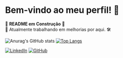 # Bem-vindo ao meu perfil! 👋

🚧 **README em Construção** 🚧  
🔧 Atualmente trabalhando em melhorias por aqui. 🛠️


![Anurag's GitHub stats](https://github-readme-stats.vercel.app/api?username=lucastoledo95&show_icons=true&theme=radical) [![Top Langs](https://github-readme-stats.vercel.app/api/top-langs/?username=lucastoledo95)](https://github.com/lucastoledo95/github-readme-stats)

[![LinkedIn](https://img.shields.io/badge/-LinkedIn-blue?style=flat-square&logo=Linkedin&logoColor=white&link=https://www.linkedin.com/in/lucas-morreto)](https://www.linkedin.com/in/lucas-morreto)
[![GitHub](https://img.shields.io/badge/-GitHub-000?style=flat-square&logo=github&logoColor=white&link=https://github.com/lucastoledo95)](https://github.com/lucastoledo95)
